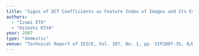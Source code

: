 ```yaml
---
title: "Signs of DCT Coefficients as Feature Index of Images and Its Evaluation "
authors:
  - "Izumi ITO"
  - "Hitoshi KIYA"
year: 2007
type: "domestic"
venue: "Technical Report of IEICE, Vol. 107, No. 1, pp. SIP2007-35, 札幌市南区, 2007-06-21."
---
```

